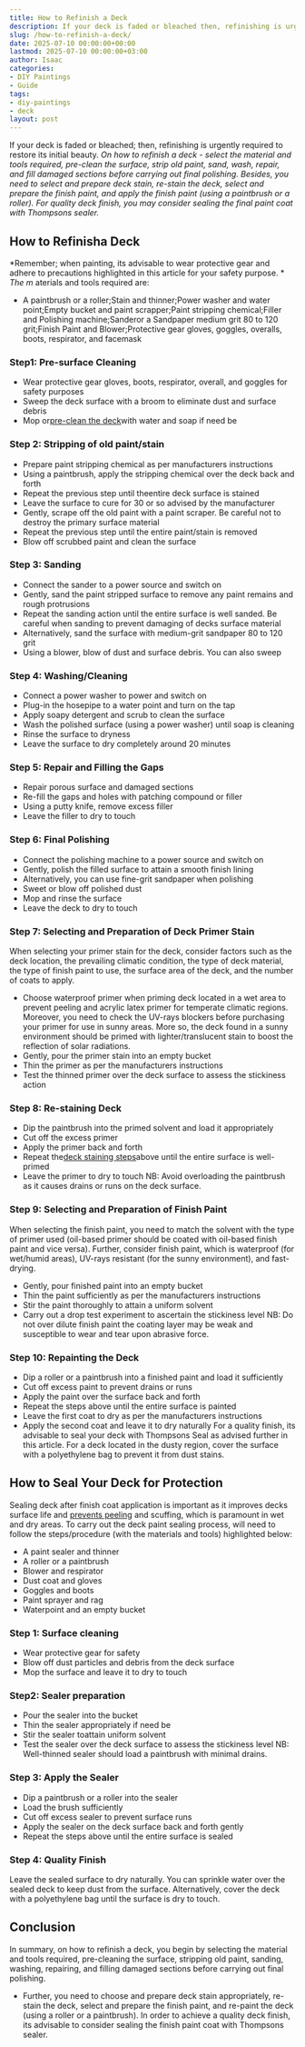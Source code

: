 ```yaml
---
title: How to Refinish a Deck
description: If your deck is faded or bleached then, refinishing is urgently required to restore its initial beauty. On how to refinish a deck - select the material and...
slug: /how-to-refinish-a-deck/
date: 2025-07-10 00:00:00+00:00
lastmod: 2025-07-10 00:00:00+03:00
author: Isaac
categories:
- DIY Paintings
- Guide
tags:
- diy-paintings
- deck
layout: post
---
```

If your deck is faded or bleached; then, refinishing is urgently required to restore its initial beauty.
*On how to refinish a deck - select the material and tools required, pre-clean the surface, strip old paint, sand, wash, repair, and fill damaged sections before carrying out final polishing.*
*Besides, you need to select and prepare deck stain, re-stain the deck, select and prepare the finish paint, and apply the finish paint (using a paintbrush or a roller). For quality deck finish, you may consider sealing the final paint coat with Thompsons sealer.*
## 
## How to Refinisha Deck
*Remember; when painting, its advisable to wear protective gear and adhere to precautions highlighted in this article for your safety purpose. *
*The m*
aterials and tools required are:
- A paintbrush or a roller;Stain and thinner;Power washer and water point;Empty bucket and paint scrapper;Paint stripping chemical;Filler and Polishing machine;Sanderor a Sandpaper  medium grit 80 to 120 grit;Finish Paint and Blower;Protective gear  gloves, goggles, overalls, boots, respirator, and facemask
### Step1: Pre-surface Cleaning
- Wear protective gear  gloves, boots, respirator, overall, and goggles  for safety purposes
- Sweep the deck surface with a broom to eliminate dust and surface debris
- Mop or[pre-clean the deck](https://pestpolicy.com/how-to-clean-a-deck-before-staining/)with water and soap if need be

### Step 2: Stripping of old paint/stain
- Prepare paint stripping chemical as per manufacturers instructions
- Using a paintbrush, apply the stripping chemical over the deck  back and forth
- Repeat the previous step until theentire deck surface is stained
- Leave the surface to cure for 30 or so advised by the manufacturer
- Gently, scrape off the old paint with a paint scraper. Be careful not to destroy the primary surface material
- Repeat the previous step until the entire paint/stain is removed
- Blow off scrubbed paint and clean the surface
### Step 3: Sanding
- Connect the sander to a power source and switch on
- Gently, sand the paint stripped surface to remove any paint remains and rough protrusions
- Repeat the sanding action until the entire surface is well sanded. Be careful when sanding to prevent damaging of decks surface material
- Alternatively, sand the surface with medium-grit sandpaper  80 to 120 grit
- Using a blower, blow of dust and surface debris. You can also sweep
### Step 4: Washing/Cleaning
- Connect a power washer to power and switch on
- Plug-in the hosepipe to a water point and turn on the tap
- Apply soapy detergent and scrub to clean the surface
- Wash the polished surface (using a power washer) until soap is cleaning
- Rinse the surface to dryness
- Leave the surface to dry completely  around 20 minutes
### Step 5: Repair and Filling the Gaps
- Repair porous surface and damaged sections
- Re-fill the gaps and holes with patching compound or filler
- Using a putty knife, remove excess filler
- Leave the filler to dry to touch
### Step 6: Final Polishing
- Connect the polishing machine to a power source and switch on
- Gently, polish the filled surface to attain a smooth finish lining
- Alternatively, you can use fine-grit sandpaper when polishing
- Sweet or blow off polished dust
- Mop and rinse the surface
- Leave the deck to dry to touch
### Step 7: Selecting and Preparation of Deck Primer Stain
When selecting your primer stain for the deck, consider factors such as the deck location, the prevailing climatic condition, the type of deck material, the type of finish paint to use, the surface area of the deck, and the number of coats to apply.
- Choose waterproof primer when priming deck located in a wet area to prevent peeling and acrylic latex primer for temperate climatic regions. Moreover, you need to check the UV-rays blockers before purchasing your primer for use in sunny areas.
More so, the deck found in a sunny environment should be primed with lighter/translucent stain to boost the reflection of solar radiations.
- Gently, pour the primer stain into an empty bucket
- Thin the primer as per the manufacturers instructions
- Test the thinned primer over the deck surface to assess the stickiness action

### Step 8: Re-staining Deck
- Dip the paintbrush into the primed solvent and load it appropriately
- Cut off the excess primer
- Apply the primer  back and forth
- Repeat the[deck staining steps](https://pestpolicy.com/how-to-stain-a-deck-for-the-first-time/)above until the entire surface is well-primed
- Leave the primer to dry to touch
NB: Avoid overloading the paintbrush as it causes drains or runs on the deck surface.
### Step 9: Selecting and Preparation of Finish Paint
When selecting the finish paint, you need to match the solvent with the type of primer used (oil-based primer should be coated with oil-based finish paint and vice versa).
Further, consider finish paint, which is waterproof (for wet/humid areas), UV-rays resistant (for the sunny environment), and fast-drying.
- Gently, pour finished paint into an empty bucket
- Thin the paint sufficiently  as per the manufacturers instructions
- Stir the paint thoroughly to attain a uniform solvent
- Carry out a drop test experiment to ascertain the stickiness level
NB: Do not over dilute finish paint  the coating layer may be weak and susceptible to wear and tear upon abrasive force.
### Step 10: Repainting the Deck
- Dip a roller or a paintbrush into a finished paint and load it sufficiently
- Cut off excess paint to prevent drains or runs
- Apply the paint over the surface back and forth
- Repeat the steps above until the entire surface is painted
- Leave the first coat to dry as per the manufacturers instructions
- Apply the second coat and leave it to dry naturally
For a quality finish, its advisable to seal your deck with Thompsons Seal as advised further in this article.
For a deck located in the dusty region, cover the surface with a polyethylene bag to prevent it from dust stains.
## How to Seal Your Deck for Protection
Sealing deck after finish coat application is important as it improves decks surface life and
[prevents peeling](https://pestpolicy.com/how-to-paint-a-deck-with-peeling-paint/)
and scuffing, which is paramount in wet and dry areas.
To carry out the deck paint sealing process, will need to follow the steps/procedure (with the materials and tools) highlighted below:
- A paint sealer and thinner
- A roller or a paintbrush
- Blower and respirator
- Dust coat and gloves
- Goggles and boots
- Paint sprayer and rag
- Waterpoint and an empty bucket
### Step 1: Surface cleaning
- Wear protective gear for safety
- Blow off dust particles and debris from the deck surface
- Mop the surface and leave it to dry to touch
### Step2: Sealer preparation
- Pour the sealer into the bucket
- Thin the sealer appropriately if need be
- Stir the sealer toattain uniform solvent
- Test the sealer over the deck surface to assess the stickiness level
NB: Well-thinned sealer should load a paintbrush with minimal drains.
### Step 3: Apply the Sealer
- Dip a paintbrush or a roller into the sealer
- Load the brush sufficiently
- Cut off excess sealer to prevent surface runs
- Apply the sealer on the deck surface  back and forth gently
- Repeat the steps above until the entire surface is sealed
### Step 4: Quality Finish
Leave the sealed surface to dry naturally. You can sprinkle water over the sealed deck to keep dust from the surface.
Alternatively, cover the deck with a polyethylene bag until the surface is dry to touch.
## Conclusion
In summary, on how to refinish a deck, you begin by selecting the material and tools required, pre-cleaning the surface, stripping old paint, sanding, washing, repairing, and filling damaged sections before carrying out final polishing.
- Further, you need to choose and prepare deck stain appropriately, re-stain the deck, select and prepare the finish paint, and re-paint the deck (using a roller or a paintbrush).
In order to achieve a quality deck finish, its advisable to consider sealing the finish paint coat with Thompsons sealer.
